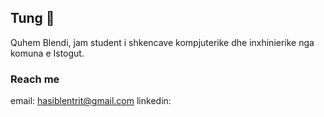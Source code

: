 ## Tung 👋

Quhem Blendi, jam student i shkencave kompjuterike dhe inxhinierike nga komuna e Istogut.


### Reach me

email: hasiblentrit@gmail.com
linkedin: 




